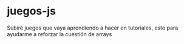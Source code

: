 # juegos-js
Subiré juegos que vaya aprendiendo a hacer en tutoriales, esto para ayudarme a reforzar la cuestión de arrays

